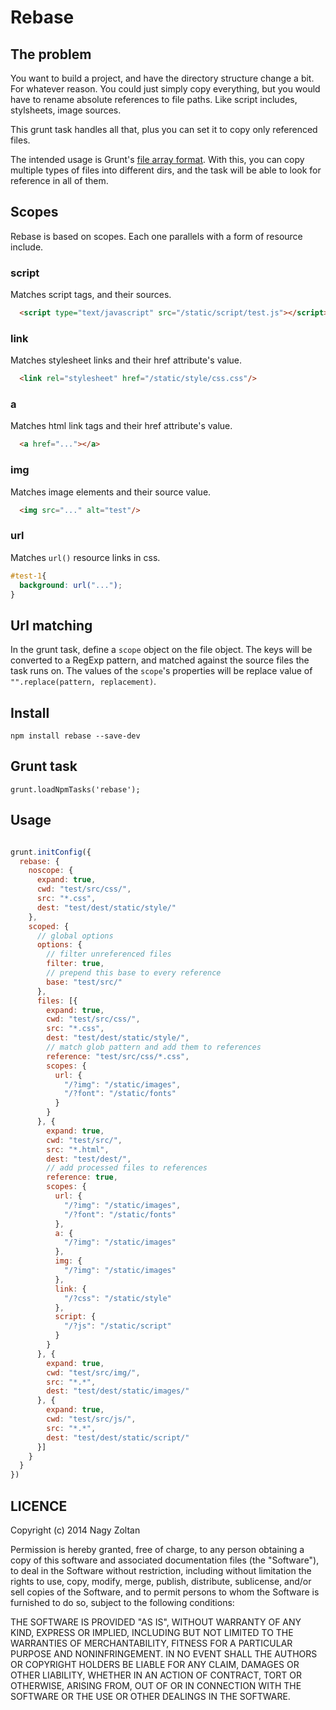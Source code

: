 Rebase
=======

## The problem

You want to build a project, and have the directory structure change a bit.
For whatever reason. You could just simply copy everything,
but you would have to rename absolute references to file paths.
Like script includes, stylsheets, image sources.

This grunt task handles all that, plus you can set it to copy only referenced files.

The intended usage is Grunt's [file array format](http://gruntjs.com/configuring-tasks#files-array-format).
With this, you can copy multiple types of files into different dirs, and the task will be able to look for reference
in all of them.

## Scopes

Rebase is based on scopes. Each one parallels with a form of resource include.

### script

  Matches script tags, and their sources.

```html
  <script type="text/javascript" src="/static/script/test.js"></script>
```

### link

  Matches stylesheet links and their href attribute's value.

```html
  <link rel="stylesheet" href="/static/style/css.css"/>
```

### a

  Matches html link tags and their href attribute's value.

```html
  <a href="..."></a>
```

### img

  Matches image elements and their source value.

```html
  <img src="..." alt="test"/>
```

### url

  Matches `url()` resource links in css.

```css
#test-1{
  background: url("...");
}
```

## Url matching

In the grunt task, define a `scope` object on the file object.
The keys will be converted to a RegExp pattern, and matched against the source files
the task runs on. The values of the `scope`'s properties will be replace value of `"".replace(pattern, replacement)`.

## Install

    npm install rebase --save-dev

## Grunt task

    grunt.loadNpmTasks('rebase');

## Usage


```js

grunt.initConfig({
  rebase: {
    noscope: {
      expand: true,
      cwd: "test/src/css/",
      src: "*.css",
      dest: "test/dest/static/style/"
    },
    scoped: {
      // global options
      options: {
        // filter unreferenced files
        filter: true,
        // prepend this base to every reference
        base: "test/src/"
      },
      files: [{
        expand: true,
        cwd: "test/src/css/",
        src: "*.css",
        dest: "test/dest/static/style/",
        // match glob pattern and add them to references
        reference: "test/src/css/*.css",
        scopes: {
          url: {
            "/?img": "/static/images",
            "/?font": "/static/fonts"
          }
        }
      }, {
        expand: true,
        cwd: "test/src/",
        src: "*.html",
        dest: "test/dest/",
        // add processed files to references
        reference: true,
        scopes: {
          url: {
            "/?img": "/static/images",
            "/?font": "/static/fonts"
          },
          a: {
            "/?img": "/static/images"
          },
          img: {
            "/?img": "/static/images"
          },
          link: {
            "/?css": "/static/style"
          },
          script: {
            "/?js": "/static/script"
          }
        }
      }, {
        expand: true,
        cwd: "test/src/img/",
        src: "*.*",
        dest: "test/dest/static/images/"
      }, {
        expand: true,
        cwd: "test/src/js/",
        src: "*.*",
        dest: "test/dest/static/script/"
      }]
    }
  }
})

```

## LICENCE

Copyright (c) 2014 Nagy Zoltan

Permission is hereby granted, free of charge, to any person obtaining a copy
of this software and associated documentation files (the "Software"), to deal
in the Software without restriction, including without limitation the rights
to use, copy, modify, merge, publish, distribute, sublicense, and/or sell
copies of the Software, and to permit persons to whom the Software is
furnished to do so, subject to the following conditions:

THE SOFTWARE IS PROVIDED "AS IS", WITHOUT WARRANTY OF ANY KIND, EXPRESS OR
IMPLIED, INCLUDING BUT NOT LIMITED TO THE WARRANTIES OF MERCHANTABILITY,
FITNESS FOR A PARTICULAR PURPOSE AND NONINFRINGEMENT. IN NO EVENT SHALL THE
AUTHORS OR COPYRIGHT HOLDERS BE LIABLE FOR ANY CLAIM, DAMAGES OR OTHER
LIABILITY, WHETHER IN AN ACTION OF CONTRACT, TORT OR OTHERWISE, ARISING FROM,
OUT OF OR IN CONNECTION WITH THE SOFTWARE OR THE USE OR OTHER DEALINGS IN THE
SOFTWARE.